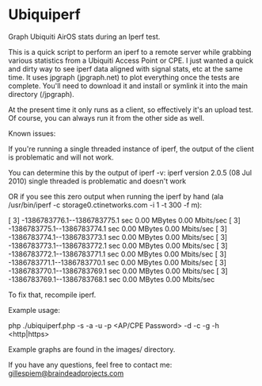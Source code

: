 Ubiquiperf
==========

Graph Ubiquiti AirOS stats during an Iperf test.

This is a quick script to perform an iperf to a remote server while grabbing various statistics
from a Ubiquiti Access Point or CPE. I just wanted a quick and dirty way to see iperf data
aligned with signal stats, etc at the same time. It uses jpgraph (jpgraph.net) to plot everything 
once the tests are complete. You'll need to download it and install or symlink it into the 
main directory (/jpgraph).

At the present time it only runs as a client, so effectively it's an upload test. Of course,
you can always run it from the other side as well.

Known issues:

If you're running a single threaded instance of iperf, the output of
the client is problematic and will not work.

You can determine this by the output of iperf -v:
	iperf version 2.0.5 (08 Jul 2010) single threaded is problematic and doesn't work

OR if you see this zero output when running the iperf by hand
(ala /usr/bin/iperf -c storage0.ctinetworks.com -i 1 -t 300 -f m):

[  3] -1386783776.1--1386783775.1 sec  0.00 MBytes  0.00 Mbits/sec
[  3] -1386783775.1--1386783774.1 sec  0.00 MBytes  0.00 Mbits/sec
[  3] -1386783774.1--1386783773.1 sec  0.00 MBytes  0.00 Mbits/sec
[  3] -1386783773.1--1386783772.1 sec  0.00 MBytes  0.00 Mbits/sec
[  3] -1386783772.1--1386783771.1 sec  0.00 MBytes  0.00 Mbits/sec
[  3] -1386783771.1--1386783770.1 sec  0.00 MBytes  0.00 Mbits/sec
[  3] -1386783770.1--1386783769.1 sec  0.00 MBytes  0.00 Mbits/sec
[  3] -1386783769.1--1386783768.1 sec  0.00 MBytes  0.00 Mbits/sec

To fix that, recompile iperf.

Example usage:

php ./ubiquiperf.php -s <iperf server> -a <AP IP> -u <AP Username> -p <AP/CPE Password> -d <test duration> -c <CSV OUTPUT> -g <PNG OUTPUT> -h <http|https>


Example graphs are found in the images/ directory.

If you have any questions, feel free to contact me:
gillespiem@braindeadprojects.com
